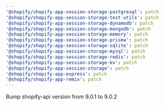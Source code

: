 ```yaml
---
'@shopify/shopify-app-session-storage-postgresql': patch
'@shopify/shopify-app-session-storage-test-utils': patch
'@shopify/shopify-app-session-storage-dynamodb': patch
'@shopify/shopify-app-session-storage-mongodb': patch
'@shopify/shopify-app-session-storage-memory': patch
'@shopify/shopify-app-session-storage-prisma': patch
'@shopify/shopify-app-session-storage-sqlite': patch
'@shopify/shopify-app-session-storage-mysql': patch
'@shopify/shopify-app-session-storage-redis': patch
'@shopify/shopify-app-session-storage-kv': patch
'@shopify/shopify-app-session-storage': patch
'@shopify/shopify-app-express': patch
'@shopify/shopify-app-remix': patch
---
```


Bump shopify-api version from 9.0.1 to 9.0.2

